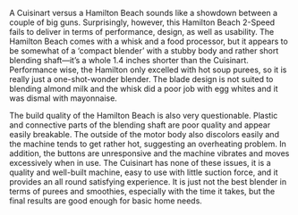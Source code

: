 A Cuisinart versus a Hamilton Beach sounds like a showdown between a couple of big guns. Surprisingly, however, this Hamilton Beach 2-Speed fails to deliver in terms of performance, design, as well as usability. The Hamilton Beach comes with a whisk and a food processor, but it appears to be somewhat of a ‘compact blender’ with a stubby body and rather short blending shaft—it’s a whole 1.4 inches shorter than the Cuisinart. Performance wise, the Hamilton only excelled with hot soup purees, so it is really just a one-shot-wonder blender. The blade design is not suited to blending almond milk and the whisk did a poor job with egg whites and it was dismal with mayonnaise. 

The build quality of the Hamilton Beach is also very questionable. Plastic and connective parts of the blending shaft are poor quality and appear easily breakable. The outside of the motor body also discolors easily and the machine tends to get rather hot, suggesting an overheating problem. In addition, the buttons are unresponsive and the machine vibrates and moves excessively when in use. The Cuisinart has none of these issues, it is a quality and well-built machine, easy to use with little suction force, and it provides an all round satisfying experience. It is just not the best blender in terms of purees and smoothies, especially with the time it takes, but the final results are good enough for basic home needs.